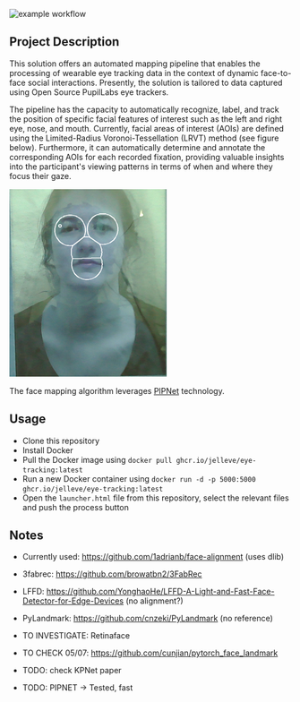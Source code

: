 ![example workflow](https://github.com/JelleVE/eye-tracking/actions/workflows/docker-publish.yml/badge.svg)

## Project Description
This solution offers an automated mapping pipeline that enables the processing of wearable eye tracking data in the context of dynamic face-to-face social interactions. Presently, the solution is tailored to data captured using Open Source PupilLabs eye trackers.

The pipeline has the capacity to automatically recognize, label, and track the position of specific facial features of interest such as the left and right eye, nose, and mouth. Currently, facial areas of interest (AOIs) are defined using the Limited-Radius Voronoi-Tessellation (LRVT) method (see figure below). Furthermore, it can automatically determine and annotate the corresponding AOIs for each recorded fixation, providing valuable insights into the participant's viewing patterns in terms of when and where they focus their gaze.

![Voronoi example](img/voronoi.png)

The face mapping algorithm leverages [PIPNet](https://github.com/jhb86253817/PIPNet) technology.

## Usage
* Clone this repository
* Install Docker
* Pull the Docker image using `docker pull ghcr.io/jelleve/eye-tracking:latest`
* Run a new Docker container using `docker run -d -p 5000:5000 ghcr.io/jelleve/eye-tracking:latest`
* Open the `launcher.html` file from this repository, select the relevant files and push the process button

## Notes
* Currently used: https://github.com/1adrianb/face-alignment (uses dlib)
* 3fabrec: https://github.com/browatbn2/3FabRec
* LFFD: https://github.com/YonghaoHe/LFFD-A-Light-and-Fast-Face-Detector-for-Edge-Devices (no alignment?)
* PyLandmark: https://github.com/cnzeki/PyLandmark (no reference)
* TO INVESTIGATE: Retinaface

* TO CHECK 05/07: https://github.com/cunjian/pytorch_face_landmark
* TODO: check KPNet paper
* TODO: PIPNET -> Tested, fast

